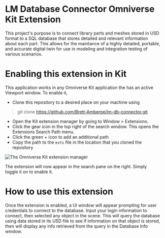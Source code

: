 # LM Database Connector Omniverse Kit Extension

This project's purpose is to connect library parts and meshes stored in USD format to a SQL database that stores detailed and relevant information about each part. This allows for the maintance of a highly detailed, portable, and accurate digital twin for use in modeling and integration testing of various scenarios.

# Enabling this extension in Kit

This application works in any Omniverse Kit application the has an active Viewport window. To enable it, 

- Clone this repository to a desired place on your machine using
> git clone https://github.com/Brett-Amberge/lm-db-connector.git
- Open the Kit extension manager by going to Window > Extensions.
- Click the gear icon in the top right of the search window. This opens the Extensions Search Path menu.
- Click the green + icon to add an additional path
- Copy the path to the `exts` file in the location that you cloned the repository

![The Omniverse Kit extension manager](./assests/ext_window.png)

The extension will now appear in the search pane on the right. Simply toggle it on to enable it.

# How to use this extension

Once the extension is enabled, a UI window will appear prompting for user credentials to connect to the database. Input your login information to connect, then selected any object in the scene. This will query the database using data stored in its USD file to see if information on that object is stored, then will display any info retrieved from the query in the Database Info window.

